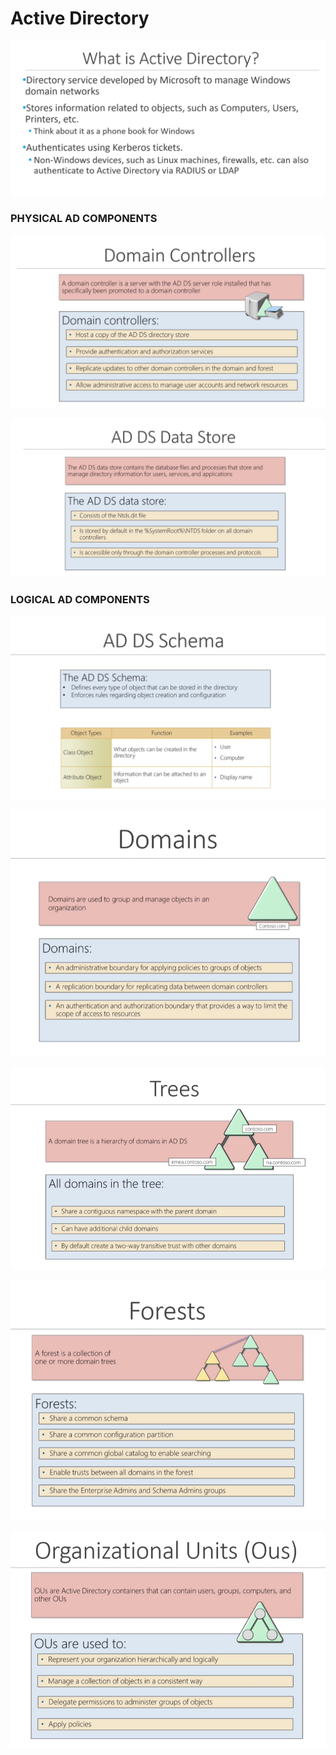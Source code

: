 # Active Directory

![](.gitbook/assets/image%20%289%29.png)

### PHYSICAL AD COMPONENTS

![](.gitbook/assets/image%20%2810%29.png)

![](.gitbook/assets/image%20%287%29.png)

### LOGICAL AD COMPONENTS

![](.gitbook/assets/image%20%285%29.png)

![](.gitbook/assets/image%20%286%29.png)

![](.gitbook/assets/image%20%2811%29.png)

![](.gitbook/assets/image%20%2812%29.png)

![](.gitbook/assets/image%20%288%29.png)



